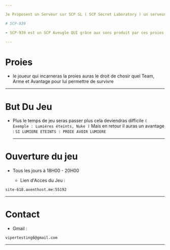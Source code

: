 ```yaml
---

Je Proposent un Serveur sur SCP SL ( SCP Secret Laboratory ) un serveur dans le quel tout le monde est SCP-939 Sauf 1

# SCP-939

- SCP-939 est un SCP Aveugle QUI grâce aux sons produit par ces proies peux les trouver

---
```


# Proies

  - le joueur qui incarneras la proies auras le droit de chosir quel Team, Arme et Avantage pour lui permettre de survivre

---

# But Du Jeu

- Plus le temps de jeu seras passer plus cela deviendras difficile `` ( Exemple : Lumiéres éteints, Nuke ) `` Mais en retour il auras un avantage : `` SI LUMIERE ETEINTS : PROIE AVOIR LUMIERE ``

  ---

# Ouverture du jeu

  - Tous les jours à 18H00 - 20H00

    - Lien d'Acces du Jeu :
```
site-618.axenthost.me:55192
```
---

# Contact

- Gmail :
```
vipertesting6@gmail.com
```
---
